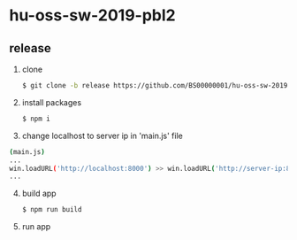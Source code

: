 # hu-oss-sw-2019-pbl2

## release

1. clone
	```bash
	$ git clone -b release https://github.com/BS00000001/hu-oss-sw-2019-pbl2
	```
2. install packages
	```bash
	$ npm i
	```
3. change localhost to server ip in 'main.js' file
  ```bash
  (main.js)
  ...
  win.loadURL('http://localhost:8000') >> win.loadURL('http://server-ip:8000')
  ...
  ```
4. build app
	```bash
	$ npm run build
	```
5. run app